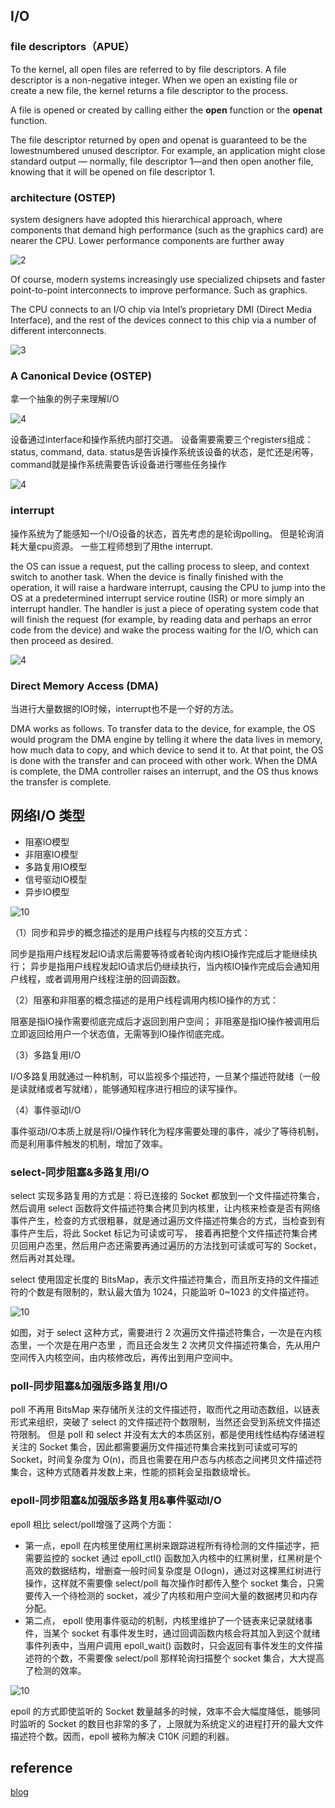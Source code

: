 
## I/O

### file descriptors（APUE）

To the kernel, all open files are referred to by file descriptors. A file descriptor is a non-negative integer. When we open an existing file or create a new file, the kernel returns a file descriptor to the process.

A file is opened or created by calling either the **open** function or the **openat** function.

The file descriptor returned by open and openat is guaranteed to be the lowestnumbered unused descriptor. For example, an application
might close standard output — normally, file descriptor 1—and then open another file, knowing that it will be opened on file descriptor 1.

### architecture (OSTEP)

system designers have adopted this hierarchical approach, where components that demand high performance (such as the graphics card) are nearer the CPU. Lower performance components are further away

![2](../Image//Operating_System/2.png)

Of course, modern systems increasingly use specialized chipsets and faster point-to-point interconnects to improve performance. Such as graphics.

The CPU connects to an I/O chip via Intel’s proprietary DMI (Direct Media Interface), and the rest of the devices connect to this chip via a number of different interconnects.

![3](../Image//Operating_System/3.png)

### A Canonical Device (OSTEP)

拿一个抽象的例子来理解I/O

![4](../Image//Operating_System/4.png)

设备通过interface和操作系统内部打交道。 设备需要需要三个registers组成： status, command, data. status是告诉操作系统该设备的状态，是忙还是闲等，command就是操作系统需要告诉设备进行哪些任务操作

![4](../Image//Operating_System/5.png)

### interrupt

操作系统为了能感知一个I/O设备的状态，首先考虑的是轮询polling。 但是轮询消耗大量cpu资源。 一些工程师想到了用the interrupt.

the OS can issue a request, put the calling process to sleep, and context switch to another task. When the device is finally finished with the operation, it will raise a hardware interrupt, causing the CPU to jump into the OS at a predetermined interrupt service routine (ISR) or more simply an interrupt handler. The handler is just a piece of operating system code that will finish the request (for example, by reading data and perhaps an error code from the device) and wake the process waiting for the I/O, which can then proceed as desired.

![4](../Image//Operating_System/6.png)

### Direct Memory Access (DMA)

当进行大量数据的IO时候，interrupt也不是一个好的方法。

DMA works as follows. To transfer data to the device, for example, the OS would program the DMA engine by telling it where the data lives in memory, how much data to copy, and which device to send it to. At that point, the OS is done with the transfer and can proceed with other work. When the DMA is complete, the DMA controller raises an interrupt, and
the OS thus knows the transfer is complete.

## 网络I/O 类型

* 阻塞IO模型
* 非阻塞IO模型
* 多路复用IO模型
* 信号驱动IO模型
* 异步IO模型

![10](/Image/network/10)

（1）同步和异步的概念描述的是用户线程与内核的交互方式：

同步是指用户线程发起IO请求后需要等待或者轮询内核IO操作完成后才能继续执行；
异步是指用户线程发起IO请求后仍继续执行，当内核IO操作完成后会通知用户线程，或者调用用户线程注册的回调函数。

（2）阻塞和非阻塞的概念描述的是用户线程调用内核IO操作的方式：

阻塞是指IO操作需要彻底完成后才返回到用户空间；
非阻塞是指IO操作被调用后立即返回给用户一个状态值，无需等到IO操作彻底完成。

（3）多路复用I/O

I/O多路复用就通过一种机制，可以监视多个描述符，一旦某个描述符就绪（一般是读就绪或者写就绪），能够通知程序进行相应的读写操作。

（4）事件驱动I/O

事件驱动I/O本质上就是将I/O操作转化为程序需要处理的事件，减少了等待机制，而是利用事件触发的机制，增加了效率。


### select-同步阻塞&多路复用I/O

select 实现多路复用的方式是：将已连接的 Socket 都放到一个文件描述符集合，然后调用 select 函数将文件描述符集合拷贝到内核里，让内核来检查是否有网络事件产生，检查的方式很粗暴，就是通过遍历文件描述符集合的方式，当检查到有事件产生后，将此 Socket 标记为可读或可写， 接着再把整个文件描述符集合拷贝回用户态里，然后用户态还需要再通过遍历的方法找到可读或可写的 Socket，然后再对其处理。

select 使用固定长度的 BitsMap，表示文件描述符集合，而且所支持的文件描述符的个数是有限制的，默认最大值为 1024，只能监听 0~1023 的文件描述符。

![10](/Image/network/11)

如图，对于 select 这种方式，需要进行 2 次遍历文件描述符集合，一次是在内核态里，一个次是在用户态里 ，而且还会发生 2 次拷贝文件描述符集合，先从用户空间传入内核空间，由内核修改后，再传出到用户空间中。

### poll-同步阻塞&加强版多路复用I/O

poll 不再用 BitsMap 来存储所关注的文件描述符，取而代之用动态数组，以链表形式来组织，突破了 select 的文件描述符个数限制，当然还会受到系统文件描述符限制。
但是 poll 和 select 并没有太大的本质区别，都是使用线性结构存储进程关注的 Socket 集合，因此都需要遍历文件描述符集合来找到可读或可写的 Socket，时间复杂度为 O(n)，而且也需要在用户态与内核态之间拷贝文件描述符集合，这种方式随着并发数上来，性能的损耗会呈指数级增长。

### epoll-同步阻塞&加强版多路复用&事件驱动I/O

epoll 相比 select/poll增强了这两个方面：

* 第一点，epoll 在内核里使用红黑树来跟踪进程所有待检测的文件描述字，把需要监控的 socket 通过 epoll_ctl() 函数加入内核中的红黑树里，红黑树是个高效的数据结构，增删查一般时间复杂度是 O(logn)，通过对这棵黑红树进行操作，这样就不需要像 select/poll 每次操作时都传入整个 socket 集合，只需要传入一个待检测的 socket，减少了内核和用户空间大量的数据拷贝和内存分配。
* 第二点， epoll 使用事件驱动的机制，内核里维护了一个链表来记录就绪事件，当某个 socket 有事件发生时，通过回调函数内核会将其加入到这个就绪事件列表中，当用户调用 epoll_wait() 函数时，只会返回有事件发生的文件描述符的个数，不需要像 select/poll 那样轮询扫描整个 socket 集合，大大提高了检测的效率。

![10](/Image/network/12.awebp)

epoll 的方式即使监听的 Socket 数量越多的时候，效率不会大幅度降低，能够同时监听的 Socket 的数目也非常的多了，上限就为系统定义的进程打开的最大文件描述符个数。因而，epoll 被称为解决 C10K 问题的利器。

## reference

[blog](https://juejin.cn/post/7120907747498934280)